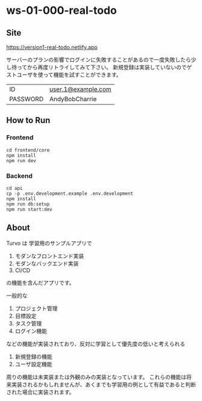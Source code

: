 # ws-01-000-real-todo


## Site

https://version1-real-todo.netlify.app

サーバーのプランの影響でログインに失敗することがあるので一度失敗したら少し待ってから再度リトライしてみて下さい。
新規登録は実装していないのでゲストユーザを使って機能を試すことができます。


| | |
| ---- | --- |
| ID | user.1@example.com |
| PASSWORD | AndyBobCharrie |

## How to Run

### Frontend

```
cd frontend/core
npm install
npm run dev
```

### Backend

```
cd api
cp -p .env.development.example .env.development
npm install
npm run db:setup
npm run start:dev
```

## About

Turvo は 学習用のサンプルアプリで

1. モダンなフロントエンド実装
2. モダンなバックエンド実装
3. CI/CD

の機能を含んだアプリです。

一般的な

1. プロジェクト管理
2. 目標設定
3. タスク管理
4. ログイン機能

などの機能が実装されており、反対に学習として優先度の低いと考えられる

1. 新規登録の機能
2. ユーザ設定機能

周りの機能は未実装または外観のみの実装となっています。
これらの機能は将来実装されるかもしれませんが、あくまでも学習用の例として有益であると判断された場合に実装されます。

